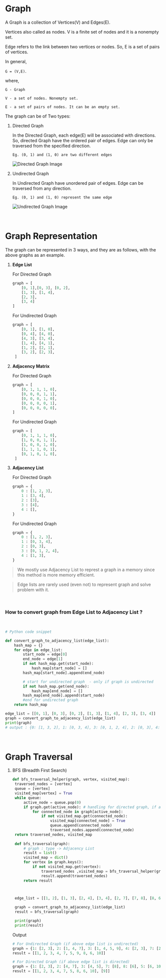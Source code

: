# Graph

A Graph is a collection of Vertices(V) and Edges(E).

Vertices also called as nodes. V is a finite set of nodes and it is a nonempty set.

Edge refers to the link between two vertices or nodes. So, E is a set of pairs of vertices.

In general,

`G = (V,E)`.

where,

`G - Graph`

`V - a set of nodes. Nonempty set.`

`E - a set of pairs of nodes. It can be an empty set.`

The graph can be of Two types:

1. Directed Graph

   In the Directed Graph, each edge(E) will be associated with directions.
   So, directed Graph have the ordered pair of edges. Edge can only be traversed from the specified direction.

   `Eg. (0, 1) and (1, 0) are two different edges`
    
   ![Directed Graph Image](https://www.log2base2.com/images/ds/digraph.png)


2. Undirected Graph

   In Undirected Graph have unordered pair of edges.
   Edge can be traversed from any direction.
   
   `Eg. (0, 1) and (1, 0) represent the same edge`

   ![Undirected Graph Image](https://www.log2base2.com/images/ds/undirected-graph.png)


&nbsp;

# Graph Representation
The graph can be represented in 3 ways, and they are as follows, with the above graphs as an example.

1. **Edge List**

   For Directed Graph
   ```python
   graph = [
       [0, 1],[0, 3], [0, 2],
       [1, 3], [1, 4],
       [2, 3],
       [3, 4]
   ]
   ```

   For Undirected Graph
   ```python
   graph = [
       [0, 1], [1, 0],
       [0, 4], [4, 0],
       [4, 3], [3, 4],
       [1, 4], [4, 1],
       [1, 2], [2, 1],
       [3, 2], [2, 3],
    ]
   ```

2. **Adjacency Matrix**

   For Directed Graph
   ```python
   graph = [
       [0, 1, 1, 1, 0],
       [0, 0, 0, 1, 1],
       [0, 0, 0, 1, 0],
       [0, 0, 0, 0, 1],
       [0, 0, 0, 0, 0],
   ]
   ```

   For Undirected Graph
   ```python
   graph = [
       [0, 1, 1, 1, 0],
       [1, 0, 0, 1, 1],
       [1, 0, 0, 1, 0],
       [1, 1, 1, 0, 1],
       [0, 1, 0, 1, 0],
    ]
   ```
3.  **Adjacency List**

      For Directed Graph
    ```python
    graph = {
        0 : [1, 2, 3],
        1 : [3, 4],
        2 : [3],
        3 : [4],
        4 : [],
    }
    ```

    For Undirected Graph
    ```python
    graph = {
        0 : [1, 2, 3],
        1 : [0, 3, 4],
        2 : [0, 3],
        3 : [0, 1, 2, 4],
        4 : [1, 3],
    }
    ```

> We mostly use Adjacency List to represt a graph in a memory since this method is more memory efficient. 

> Edge lists are rarely used (even not) to represent graph and solve problem with it.

&nbsp;
### How to convert graph from **Edge List** to **Adjacency List** ?

&nbsp;

```python
# Python code snippet

def convert_graph_to_adjacency_list(edge_list):
    hash_map = {}
    for edge in edge_list:
        start_node = edge[0]
        end_node = edge[1]
        if not hash_map.get(start_node):
            hash_map[start_node] = []
        hash_map[start_node].append(end_node)

        # start for undirected graph  - only if graph is undirected
        if not hash_map.get(end_node):
            hash_map[end_node] = []
        hash_map[end_node].append(start_node)
        #end for undirected graph
    return hash_map

edge_list = [[0, 1], [0, 3], [0, 2], [1, 3], [1, 4], [2, 3], [3, 4]]
graph = convert_graph_to_adjacency_list(edge_list)
print(graph)
# output : {0: [1, 3, 2], 1: [0, 3, 4], 3: [0, 1, 2, 4], 2: [0, 3], 4: [1, 3]}
```

&nbsp;
# Graph Traversal

1. BFS (Breadth First Search)

   ```python
   def bfs_traversal_helper(graph, vertex, visited_map):
    traversed_nodes = [vertex]
    queue = [vertex]
    visited_map[vertex] = True
    while queue:
        active_node = queue.pop(0)
        if graph.get(active_node): # handling for directed graph, if active_node doesn't have any outgoing edge or outdegree is 0. 
            for connected_node in graph[active_node]:
                if not visited_map.get(connected_node):
                    visited_map[connected_node] = True
                    queue.append(connected_node)
                    traversed_nodes.append(connected_node)
    return traversed_nodes, visited_map
    
    def bfs_traversal(graph):
        # graph : type -> Adjacency List
        result = list()
        visited_map = dict()
        for vertex in graph.keys():
            if not visited_map.get(vertex):
                traversed_nodes ,visited_map = bfs_traversal_helper(graph, vertex, visited_map)
                result.append(traversed_nodes)
        return result



    edge_list = [[1, 2], [1, 3], [2, 4], [3, 4], [2, 7], [7, 8], [8, 6], [5, 6], [5, 10], [3, 5],[9, 3]]
    
    graph = convert_graph_to_adjacency_list(edge_list)
    result = bfs_traversal(graph)

    print(graph)
    print(result)
   ```

   Output
   ```python
   # For Undirected Graph (if above edge list is undirected)
   graph = {1: [2, 3], 2: [1, 4, 7], 3: [1, 4, 5, 9], 4: [2, 3], 7: [2, 8], 8: [7, 6], 6: [8, 5], 5: [6, 10, 3], 10: [5], 9: [3]}
   result = [[1, 2, 3, 4, 7, 5, 9, 8, 6, 10]]

   # For Directed Graph (if above edge list is directed)
   graph = {1: [2, 3], 2: [4, 7], 3: [4, 5], 7: [8], 8: [6], 5: [6, 10], 9: [3]}
   result = [[1, 2, 3, 4, 7, 5, 8, 6, 10], [9]]
   ```
